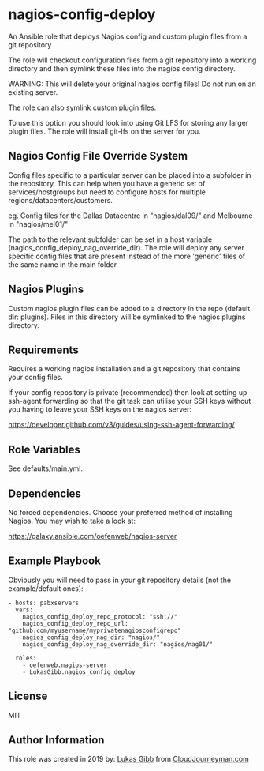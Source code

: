 nagios-config-deploy
====================

An Ansible role that deploys Nagios config and custom plugin files from a git repository

The role will checkout configuration files from a git repository into a working
directory and then symlink these files into the nagios config directory.

WARNING: This will delete your original nagios config files! Do not run on an existing server.

The role can also symlink custom plugin files.

To use this option you should look into using Git LFS for storing any larger plugin files. The role will install 
git-lfs on the server for you.


Nagios Config File Override System
----------------------------------

Config files specific to a particular server can be placed into a subfolder in the repository.
This can help when you have a generic set of services/hostgroups but need to configure hosts for multiple 
regions/datacenters/customers.

eg. Config files for the Dallas Datacentre in "nagios/dal09/" and Melbourne in "nagios/mel01/"

The path to the relevant subfolder can be set in a host variable (nagios_config_deploy_nag_override_dir).
The role will deploy any server specific config files that are present instead of the more 'generic' files of the 
same name in the main folder.


Nagios Plugins
---------------

Custom nagios plugin files can be added to a directory in the repo (default dir: plugins). Files in this directory 
will be symlinked to the nagios plugins directory.


Requirements
------------

Requires a working nagios installation and a git repository that contains your config files.

If your config repository is private (recommended) then look at setting up ssh-agent forwarding so that the git task 
can utilise your SSH keys without you having to leave your SSH keys on the nagios server:

https://developer.github.com/v3/guides/using-ssh-agent-forwarding/


Role Variables
--------------

See defaults/main.yml.


Dependencies
------------

No forced dependencies. Choose your preferred method of installing Nagios. You may wish to take a look at:

https://galaxy.ansible.com/oefenweb/nagios-server


Example Playbook
----------------

Obviously you will need to pass in your git repository details (not the example/default ones):

    - hosts: pabxservers
      vars: 
        nagios_config_deploy_repo_protocol: "ssh://" 
        nagios_config_deploy_repo_url: "github.com/myusername/myprivatenagiosconfigrepo"
        nagios_config_deploy_nag_dir: "nagios/"
        nagios_config_deploy_nag_override_dir: "nagios/nag01/"
      
      roles:
        - oefenweb.nagios-server
        - LukasGibb.nagios_config_deploy


License
-------

MIT


Author Information
------------------

This role was created in 2019 by:
[Lukas Gibb](https://github.com/LukasGibb) from [CloudJourneyman.com](http://www.cloudjourneyman.com/)
